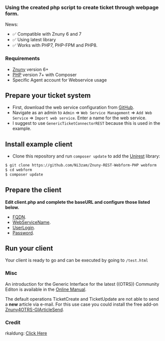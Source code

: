 ### Using the created php script to create ticket through webpage form.

News:
- ✅ Compatible with Znuny 6 and 7
- ✅ Using latest library
- ✅ Works with PHP7, PHP-FPM and PHP8.

### Requirements
- [Znuny](https://github.com/znuny/Znuny) version 6+
- [PHP](https://github.com/php) version 7+ with Composer
- Specific Agent account for Webservice usage

## Prepare your ticket system
- First, download the web service configuration from [GitHub](https://github.com/Ni3zam/Znuny-REST-Webform-PHP/raw/main/GenericTicketConnectorREST.yaml).
- Navigate as an admin to `Admin` => `Web Service Management` => `Add Web Service` => `Import web service`. Enter a name for the web service.
- I suggest to use `GenericTicketConnectorREST` because this is used in the example.

## Install example client
- Clone this repository and run `composer update` to add the [Unirest](https://github.com/apimatic/unirest-php) library:

```bash
$ git clone https://github.com/Ni3zam/Znuny-REST-Webform-PHP webform
$ cd webform
$ composer update
```

## Prepare the client
**Edit client.php and complete the baseURL and configure those listed below.**
- [FQDN](https://github.com/Ni3zam/znuny-gi-rest-php/blob/main/client.php#L11).
- [WebServiceName](https://github.com/Ni3zam/znuny-gi-rest-php/blob/main/client.php#L12).
- [UserLogin](https://github.com/Ni3zam/znuny-gi-rest-php/blob/main/client.php#L17).
- [Password](https://github.com/Ni3zam/znuny-gi-rest-php/blob/main/client.php#L18).

## Run your client
Your client is ready to go and can be executed by going to `/test.html`

### Misc
An introduction for the Generic Interface for the latest ((OTRS)) Community Editon is available in the [Online Manual](https://doc.otrs.com/doc/manual/admin/6.0/en/html/genericinterface.html).

The default operations TicketCreate and TicketUpdate are not able to send a **new** article via e-mail. For this use case you could install the free add-on [Znuny4OTRS-GIArticleSend](https://github.com/znuny/Znuny4OTRS-GIArticleSend).


### Credit
rkaldung: [Click Here](https://github.com/rkaldung/otrs-gi-rest-php)
